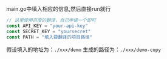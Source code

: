 main.go中填入相应的信息,然后直接run就行
```go
// 这里使用百度的翻译，自己申请一个即可
const API_KEY = "your-api-key"
const SECRET_KEY = "yoursecret"
const PATH = "填入要翻译的项目路径"
```

假设填入的地址为：`./xxx/demo`
生成的路径为：`./xxx/demo-copy`

